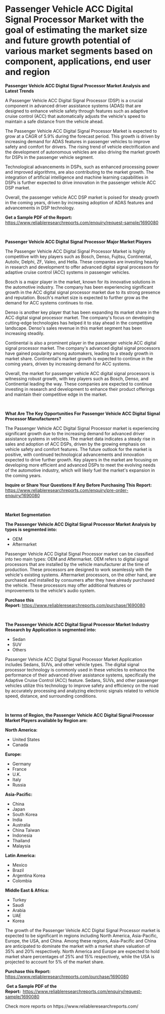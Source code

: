 <p><h1>Passenger Vehicle ACC Digital Signal Processor Market with the goal of estimating the market size and future growth potential of various market segments based on component, applications, end user and region</h1></p><p><strong>Passenger Vehicle ACC Digital Signal Processor Market Analysis and Latest Trends</strong></p>
<p><p>A Passenger Vehicle ACC Digital Signal Processor (DSP) is a crucial component in advanced driver assistance systems (ADAS) that are designed to enhance vehicle safety through features such as adaptive cruise control (ACC) that automatically adjusts the vehicle's speed to maintain a safe distance from the vehicle ahead.</p><p>The Passenger Vehicle ACC Digital Signal Processor Market is expected to grow at a CAGR of 5.9% during the forecast period. This growth is driven by increasing demand for ADAS features in passenger vehicles to improve safety and comfort for drivers. The rising trend of vehicle electrification and the development of autonomous vehicles are also driving the market growth for DSPs in the passenger vehicle segment.</p><p>Technological advancements in DSPs, such as enhanced processing power and improved algorithms, are also contributing to the market growth. The integration of artificial intelligence and machine learning capabilities in DSPs is further expected to drive innovation in the passenger vehicle ACC DSP market.</p><p>Overall, the passenger vehicle ACC DSP market is poised for steady growth in the coming years, driven by increasing adoption of ADAS features and advancements in DSP technology.</p></p>
<p><strong>Get a Sample PDF of the Report:&nbsp;</strong> <a href="https://www.reliableresearchreports.com/enquiry/request-sample/1690080">https://www.reliableresearchreports.com/enquiry/request-sample/1690080</a></p>
<p>&nbsp;</p>
<p><strong>Passenger Vehicle ACC Digital Signal Processor Major Market Players</strong></p>
<p><p>The Passenger Vehicle ACC Digital Signal Processor Market is highly competitive with key players such as Bosch, Denso, Fujitsu, Continental, Autoliv, Delphi, ZF, Valeo, and Hella. These companies are investing heavily in research and development to offer advanced digital signal processors for adaptive cruise control (ACC) systems in passenger vehicles.</p><p>Bosch is a major player in the market, known for its innovative solutions in the automotive industry. The company has been experiencing significant growth in the ACC digital signal processor market due to its strong presence and reputation. Bosch's market size is expected to further grow as the demand for ACC systems continues to rise.</p><p>Denso is another key player that has been expanding its market share in the ACC digital signal processor market. The company's focus on developing cutting-edge technologies has helped it to stay ahead in the competitive landscape. Denso's sales revenue in this market segment has been increasing steadily.</p><p>Continental is also a prominent player in the passenger vehicle ACC digital signal processor market. The company's advanced digital signal processors have gained popularity among automakers, leading to a steady growth in market share. Continental's market growth is expected to continue in the coming years, driven by increasing demand for ACC systems.</p><p>Overall, the market for passenger vehicle ACC digital signal processors is witnessing robust growth, with key players such as Bosch, Denso, and Continental leading the way. These companies are expected to continue investing in research and development to enhance their product offerings and maintain their competitive edge in the market.</p></p>
<p>&nbsp;</p>
<p><strong>What Are The Key Opportunities For Passenger Vehicle ACC Digital Signal Processor Manufacturers?</strong></p>
<p><p>The Passenger Vehicle ACC Digital Signal Processor market is experiencing significant growth due to the increasing demand for advanced driver assistance systems in vehicles. The market data indicates a steady rise in sales and adoption of ACC DSPs, driven by the growing emphasis on vehicle safety and comfort features. The future outlook for the market is positive, with continued technological advancements and innovation expected to drive further growth. Key players in the market are focusing on developing more efficient and advanced DSPs to meet the evolving needs of the automotive industry, which will likely fuel the market's expansion in the coming years.</p></p>
<p><strong>Inquire or Share Your Questions If Any Before Purchasing This Report:</strong> <a href="https://www.reliableresearchreports.com/enquiry/pre-order-enquiry/1690080">https://www.reliableresearchreports.com/enquiry/pre-order-enquiry/1690080</a></p>
<p>&nbsp;</p>
<p><strong>Market Segmentation</strong></p>
<p><strong>The Passenger Vehicle ACC Digital Signal Processor Market Analysis by types is segmented into:</strong></p>
<p><ul><li>OEM</li><li>Aftermarket</li></ul></p>
<p><p>Passenger Vehicle ACC Digital Signal Processor market can be classified into two main types: OEM and Aftermarket. OEM refers to digital signal processors that are installed by the vehicle manufacturer at the time of production. These processors are designed to work seamlessly with the vehicle's existing systems. Aftermarket processors, on the other hand, are purchased and installed by consumers after they have already purchased the vehicle. These processors may offer additional features or improvements to the vehicle's audio system.</p></p>
<p><strong>Purchase this Report:&nbsp;</strong><a href="https://www.reliableresearchreports.com/purchase/1690080">https://www.reliableresearchreports.com/purchase/1690080</a></p>
<p>&nbsp;</p>
<p><strong>The Passenger Vehicle ACC Digital Signal Processor Market Industry Research by Application is segmented into:</strong></p>
<p><ul><li>Sedan</li><li>SUV</li><li>Others</li></ul></p>
<p><p>Passenger Vehicle ACC Digital Signal Processor Market Application includes Sedans, SUVs, and other vehicle types. The digital signal processor technology is commonly used in these vehicles to enhance the performance of their advanced driver assistance systems, specifically the Adaptive Cruise Control (ACC) feature. Sedans, SUVs, and other passenger vehicles utilize this technology to improve safety and efficiency on the road by accurately processing and analyzing electronic signals related to vehicle speed, distance, and surrounding conditions.</p></p>
<p>&nbsp;</p>
<p><strong>In terms of Region, the Passenger Vehicle ACC Digital Signal Processor Market Players available by Region are:</strong></p>
<p>
    <p> <strong> North America: </strong>
        <ul>
            <li>United States</li>
            <li>Canada</li>
        </ul>
        </p> 
    <p> <strong> Europe: </strong>
        <ul>
            <li>Germany</li>
            <li>France</li>
            <li>U.K.</li>
            <li>Italy</li>
            <li>Russia</li>
        </ul>
        </p> 
    <p> <strong> Asia-Pacific: </strong>
        <ul>
            <li>China</li>
            <li>Japan</li>
            <li>South Korea</li>
            <li>India</li>
            <li>Australia</li>
            <li>China Taiwan</li>
            <li>Indonesia</li>
            <li>Thailand</li>
            <li>Malaysia</li>
        </ul>
        </p> 
    <p> <strong> Latin America: </strong>
        <ul>
            <li>Mexico</li>
            <li>Brazil</li>
            <li>Argentina Korea</li>
            <li>Colombia</li>
        </ul>
        </p> 
    <p> <strong> Middle East & Africa: </strong>
        <ul>
            <li>Turkey</li>
            <li>Saudi</li>
            <li>Arabia</li>
            <li>UAE</li>
            <li>Korea</li>
        </ul>
    </p>
    </p>
<p><p>The growth of the Passenger Vehicle ACC Digital Signal Processor market is expected to be significant in regions including North America, Asia-Pacific, Europe, the USA, and China. Among these regions, Asia-Pacific and China are anticipated to dominate the market with a market share valuation of 35% and 20% respectively. North America and Europe are expected to hold market share percentages of 25% and 15% respectively, while the USA is projected to account for 5% of the market share.</p></p>
<p><strong>Purchase this Report: </strong><a href="https://www.reliableresearchreports.com/purchase/1690080">https://www.reliableresearchreports.com/purchase/1690080</a></p>
<p>&nbsp;<strong>Get a Sample PDF of the Report:&nbsp;&nbsp;</strong><a href="https://www.reliableresearchreports.com/enquiry/request-sample/1690080">https://www.reliableresearchreports.com/enquiry/request-sample/1690080</a></p>
<p><strong></strong></p>
<p>Check more reports on https://www.reliableresearchreports.com/</p>